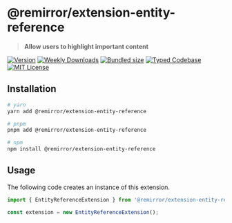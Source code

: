 # @remirror/extension-entity-reference

> **Allow users to highlight important content**

[![Version][version]][npm] [![Weekly Downloads][downloads-badge]][npm] [![Bundled size][size-badge]][size] [![Typed Codebase][typescript]](#) [![MIT License][license]](#)

[version]: https://flat.badgen.net/npm/v/@remirror/extension-entity-reference
[npm]: https://npmjs.com/package/@remirror/extension-entity-reference
[license]: https://flat.badgen.net/badge/license/MIT/purple
[size]: https://bundlephobia.com/result?p=@remirror/extension-entity-reference
[size-badge]: https://flat.badgen.net/bundlephobia/minzip/@remirror/extension-entity-reference
[typescript]: https://flat.badgen.net/badge/icon/TypeScript?icon=typescript&label
[downloads-badge]: https://badgen.net/npm/dw/@remirror/extension-entity-reference/red?icon=npm

## Installation

```bash
# yarn
yarn add @remirror/extension-entity-reference

# pnpm
pnpm add @remirror/extension-entity-reference

# npm
npm install @remirror/extension-entity-reference
```

## Usage

The following code creates an instance of this extension.

```ts
import { EntityReferenceExtension } from '@remirror/extension-entity-reference';

const extension = new EntityReferenceExtension();
```
